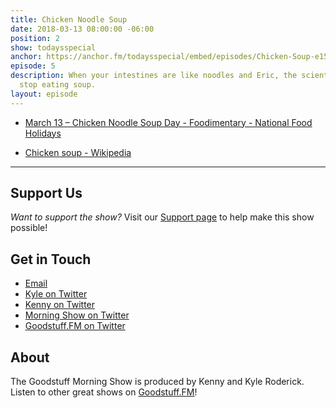 ```yaml
---
title: Chicken Noodle Soup
date: 2018-03-13 08:00:00 -06:00
position: 2
show: todaysspecial
anchor: https://anchor.fm/todaysspecial/embed/episodes/Chicken-Soup-e15p58/a-a2l4u9
episode: 5
description: When your intestines are like noodles and Eric, the scientist, won't
  stop eating soup.
layout: episode
---
```


* [March 13 – Chicken Noodle Soup Day - Foodimentary - National Food Holidays](https://foodimentary.com/2012/03/13/march-13-chicken-noodle-soup-day/)

* [Chicken soup - Wikipedia](https://en.wikipedia.org/wiki/Chicken_soup)

***

## Support Us
*Want to support the show?* Visit our [Support page](https://goodstuff.fm/support) to help make this show possible!

## Get in Touch
* [Email](mailto:kyle@goodstuff.fm)
* [Kyle on Twitter](http://twitter.com/dogburps)
* [Kenny on Twitter](http://twitter.com/pizzarobotics)
* [Morning Show on Twitter](http://twitter.com/morningshowam)
* [Goodstuff.FM on Twitter](http://twitter.com/goodstufffm)

## About
The Goodstuff Morning Show is produced by Kenny and Kyle Roderick. Listen to other great shows on [Goodstuff.FM](http://goodstuff.fm/shows)!